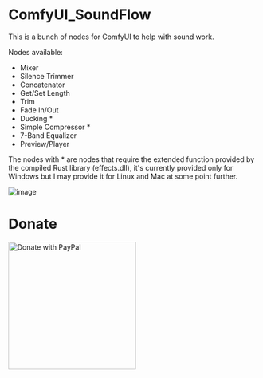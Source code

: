# ComfyUI_SoundFlow

This is a bunch of nodes for ComfyUI to help with sound work.

Nodes available:
- Mixer
- Silence Trimmer
- Concatenator
- Get/Set Length
- Trim
- Fade In/Out
- Ducking *
- Simple Compressor *
- 7-Band Equalizer
- Preview/Player

The nodes with * are nodes that require the extended function provided by the compiled Rust library (effects.dll), it's currently provided only for Windows but I may provide it for Linux and Mac at some point further.

![image](https://github.com/user-attachments/assets/3be18f5c-bf50-48ee-bc27-9cbedb27a579)

# Donate
<a href="https://www.paypal.com/donate/?hosted_button_id=24CJHH95X3AQS"><img width=256px src="https://raw.githubusercontent.com/stefan-niedermann/paypal-donate-button/master/paypal-donate-button.png" alt="Donate with PayPal" /></a>

